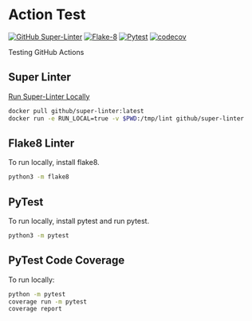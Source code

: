# Action Test

[![GitHub Super-Linter](https://github.com/costaTest/actions-test/actions/workflows/actions-test.yml/badge.svg)](https://github.com/marketplace/actions/super-linter)
[![Flake-8](https://github.com/costaTest/actions-test/actions/workflows/flake8-lint.yml/badge.svg)](https://github.com/marketplace/actions/flake8-action)
[![Pytest](https://github.com/costaTest/actions-test/actions/workflows/unit-tests.yml/badge.svg)](https://github.com/marketplace/actions/run-pytest)
[![codecov](https://codecov.io/github/costaTest/actions-test/branch/main/graph/badge.svg?token=A26SGXCUX0)](https://codecov.io/github/costaTest/actions-test)

Testing GitHub Actions

## Super Linter

[Run Super-Linter Locally](https://github.com/github/super-linter/blob/main/docs/run-linter-locally.md)

```bash
docker pull github/super-linter:latest
docker run -e RUN_LOCAL=true -v $PWD:/tmp/lint github/super-linter
```

## Flake8 Linter

To run locally, install flake8.

```bash
python3 -m flake8
```

## PyTest

To run locally, install pytest and run pytest.

```bash
python3 -m pytest
```

## PyTest Code Coverage

To run locally:
```bash
python -m pytest
coverage run -m pytest
coverage report
```
